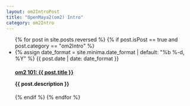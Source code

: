 ```yaml
---
layout: om2IntroPost
title: "OpenMaya2(om2) Intro"
category: om2Intro
---
```

<div class="body">
  <ul class="post-list">
    {% for post in site.posts reversed %}
        {% if post.isPost == true and post.category == "om2Intro" %}
          <li>
            {% assign date_format = site.minima.date_format | default: "%b %-d, %Y" %}
            <span class="post-meta">{{ post.date | date: date_format }}</span>
            <h4>
              <a class="post-link" href="{{ post.url }}">om2 101: {{ post.title }}</a>
              <p>{{ post.description }}</p>
            </h4>
          </li>
        {% endif %}
    {% endfor %}
  </ul>
</div>
